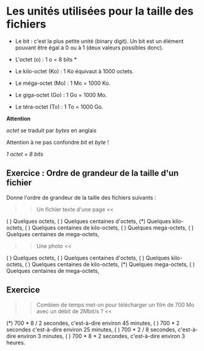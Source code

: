 # Les unités utilisées pour la taille des fichiers

* Le bit : c'est la plus petite unité (binary digit). Un bit est un élément pouvant être égal à 0 ou à 1 (deux valeurs possibles donc).

* L'octet (o) : 1 o = 8 bits *

* Le kilo-octet (Ko) : 1 Ko équivaut à 1000 octets.

* Le méga-octet (Mo) : 1 Mo = 1000 Ko.

* Le giga-octet (Go) : 1 Go = 1000 Mo.

* Le téra-octet (To) : 1 To = 1000 Go.


**Attention**

*octet* se traduit par *bytes* en anglais

Attention à ne pas confondre *bit* et *byte* !

*1 octet = 8 bits*

## Exercice : Ordre de grandeur de la taille d'un fichier

Donne l'ordre de grandeur de la taille des fichiers suivants :

>> Un fichier texte d'une page <<

( ) Quelques octets,
( ) Quelques centaines d'octets,
(*) Quelques kilo-octets,
( ) Quelques centaines de kilo-octets,
( ) Quelques mega-octets,
( ) Quelques centaines de mega-octets,

>> Une photo <<

( ) Quelques octets,
( ) Quelques centaines d'octets,
( ) Quelques kilo-octets,
( ) Quelques centaines de kilo-octets,
(*) Quelques mega-octets,
( ) Quelques centaines de mega-octets,

## Exercice

>> Combien de temps met-on pour télécharger un film de 700 Mo avec un débit de 2Mbit/s ? <<

(*) 700 * 8 / 2 secondes, c'est-à-dire environ 45 minutes,
( ) 700 * 2 secondes c'est-à-dire environ 25 minutes,
( ) 700 * 2 / 8 secondes, c'est-à-dire environ 3 minutes,
( ) 700 * 8 * 2 secondes, c'est-à-dire environ 3 heures.
